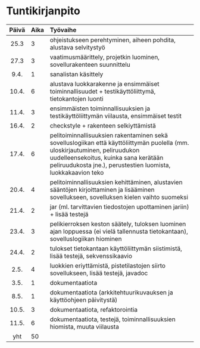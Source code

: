 # Tuntikirjanpito

| Päivä | Aika | Työvaihe  |
| :----:|:-----| :-----|
|25.3 | 3    | ohjeistukseen perehtyminen, aiheen pohdita, alustava selvitystyö |
|27.3 | 3    | vaatimusmäärittely, projetkin luominen, sovellurakenteen suunnittelu |
|9.4. | 1    | sanalistan käsittely |
|10.4. | 6   | alustava luokkarakenne ja ensimmäiset toiminnallisuudet + testikäyttöliittymä, tietokantojen luonti |
|11.4. | 3    | ensimmäisten toiminnallisuuksien ja testikäyttöliittymän viilausta, ensimmäiset testit  |
|16.4. | 2    | checkstyle + rakenteen selkiyttämistä  |
|17.4. | 6    | pelitoiminnallisuuksien rakentaminen sekä sovelluslogiikan että käyttöliittymän puolella (mm. uloskirjautuminen, peliruudukon uudelleensekoitus, kuinka sana kerätään peliruudukosta jne.), perustestien luomista, luokkakaavion teko |
|20.4. | 4    | pelitoiminnallisuuksien kehittäminen, alustavien sääntöjen kirjoittaminen ja lisääminen sovellukseen, sovelluksen kielen vaihto suomeksi  |
|21.4. | 2    | jar (ml. tarvittavien tiedostojen upottaminen jariin) + lisää testejä  |
|23.4. | 3    | pelikierroksen keston säätely, tuloksen luominen ajan loppuessa (ei vielä tallennusta tietokantaan), sovelluslogiikan hiominen  |
|24.4. | 2    | tulokset tietokantaan käyttöliittymän siistimistä, lisää testejä, sekvenssikaavio  |
|2.5. | 4    | luokkien eriyttämistä, pistetilastojen siirto sovellukseen, lisää testejä, javadoc |
|3.5. | 1    | dokumentaatiota |
|8.5. | 1    | dokumentaatiota (arkkitehtuurikuvauksen ja käyttöohjeen päivitystä) |
|10.5. | 3    | dokumentaatiota, refaktorointia |
|11.5. | 6    | dokumentaatiota, testejä, toiminnallisuuksien hiomista, muuta viilausta |
| yht   | 50    | 
